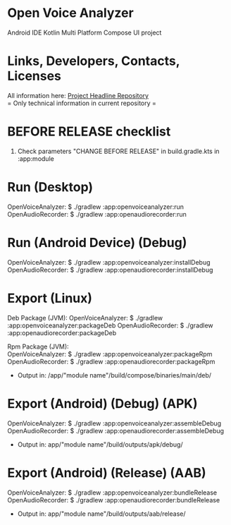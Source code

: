 
# Open Voice Analyzer

Android IDE Kotlin Multi Platform Compose UI project

# Links, Developers, Contacts, Licenses

All information here: [Project Headline Repository](https://github.com/ketaslava/open_voice_analyzer)  
= Only technical information in current repository =

# BEFORE RELEASE checklist

1. Check parameters "CHANGE BEFORE RELEASE" in build.gradle.kts in :app:module

# Run (Desktop)

OpenVoiceAnalyzer: $ ./gradlew :app:openvoiceanalyzer:run
OpenAudioRecorder: $ ./gradlew :app:openaudiorecorder:run

# Run (Android Device) (Debug)

OpenVoiceAnalyzer: $ ./gradlew :app:openvoiceanalyzer:installDebug
OpenAudioRecorder: $ ./gradlew :app:openaudiorecorder:installDebug

# Export (Linux)

Deb Package (JVM):
OpenVoiceAnalyzer: $ ./gradlew :app:openvoiceanalyzer:packageDeb
OpenAudioRecorder: $ ./gradlew :app:openaudiorecorder:packageDeb

Rpm Package (JVM):     
OpenVoiceAnalyzer: $ ./gradlew :app:openvoiceanalyzer:packageRpm
OpenAudioRecorder: $ ./gradlew :app:openaudiorecorder:packageRpm

* Output in: /app/"module name"/build/compose/binaries/main/deb/

# Export (Android) (Debug) (APK)

OpenVoiceAnalyzer: $ ./gradlew :app:openvoiceanalyzer:assembleDebug
OpenAudioRecorder: $ ./gradlew :app:openaudiorecorder:assembleDebug

* Output in: app/"module name"/build/outputs/apk/debug/

# Export (Android) (Release) (AAB)

OpenVoiceAnalyzer: $ ./gradlew :app:openvoiceanalyzer:bundleRelease
OpenAudioRecorder: $ ./gradlew :app:openaudiorecorder:bundleRelease

* Output in: app/"module name"/build/outputs/aab/release/
